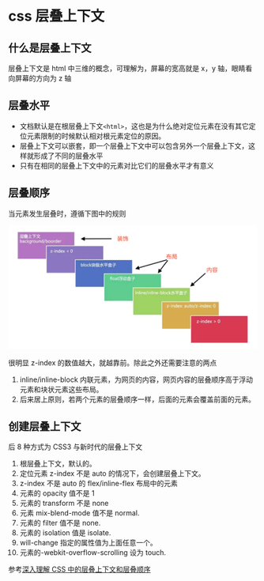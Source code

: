 # css 层叠上下文

## 什么是层叠上下文

层叠上下文是 html 中三维的概念，可理解为，屏幕的宽高就是 x，y 轴，眼睛看向屏幕的方向为 z 轴

## 层叠水平

- 文档默认是在根层叠上下文`<html>`，这也是为什么绝对定位元素在没有其它定位元素限制的时候默认相对根元素定位的原因。
- 层叠上下文可以嵌套，即一个层叠上下文中可以包含另外一个层叠上下文，这样就形成了不同的层叠水平
- 只有在相同的层叠上下文中的元素对比它们的层叠水平才有意义

## 层叠顺序

当元素发生层叠时，遵循下图中的规则

![层叠顺序](./../assets/WechatIMG102.png)

很明显 z-index 的数值越大，就越靠前。除此之外还需要注意的两点

1. inline/inline-block 内联元素，为网页的内容，网页内容的层叠顺序高于浮动元素和块状元素这些布局。
2. 后来居上原则，若两个元素的层叠顺序一样，后面的元素会覆盖前面的元素。

## 创建层叠上下文

后 8 种方式为 CSS3 与新时代的层叠上下文

1. 根层叠上下文，默认的。
2. 定位元素 z-index 不是 auto 的情况下，会创建层叠上下文。
3. z-index 不是 auto 的 flex/inline-flex 布局中的元素
4. 元素的 opacity 值不是 1
5. 元素的 transform 不是 none
6. 元素 mix-blend-mode 值不是 normal.
7. 元素的 filter 值不是 none.
8. 元素的 isolation 值是 isolate.
9. will-change 指定的属性值为上面任意一个。
10. 元素的-webkit-overflow-scrolling 设为 touch.

参考[深入理解 CSS 中的层叠上下文和层叠顺序
](https://www.zhangxinxu.com/wordpress/2016/01/understand-css-stacking-context-order-z-index/)
